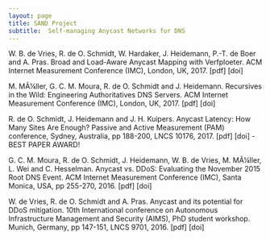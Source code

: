 ```yaml
---
layout: page
title: SAND Project
subtitle:  Self-managing Anycast Networks for DNS
---
```



W. B. de Vries, R. de O. Schmidt, W. Hardaker, J. Heidemann, P.-T. de Boer and A. Pras. Broad and Load-Aware Anycast Mapping with Verfploeter. ACM Internet Measurement Conference (IMC), London, UK, 2017. [pdf] [doi]

M. MÃ¼ller, G. C. M. Moura, R. de O. Schmidt and J. Heidemann. Recursives in the Wild: Engineering Authoritatives DNS Servers. ACM Internet Measurement Conference (IMC), London, UK, 2017. [pdf] [doi]


R. de O. Schmidt, J. Heidemann and J. H. Kuipers. Anycast Latency: How Many Sites Are Enough? Passive and Active Measurement (PAM) conference, Sydney, Australia, pp 188-200, LNCS 10176, 2017. [pdf] [doi] - BEST PAPER AWARD!

G. C. M. Moura, R. de O. Schmidt, J. Heidemann, W. B. de Vries, M. MÃ¼ller, L. Wei and C. Hesselman. Anycast vs. DDoS: Evaluating the November 2015 Root DNS Event. ACM Internet Measurement Conference (IMC), Santa Monica, USA, pp 255-270, 2016. [pdf] [doi]

W. de Vries, R. de O. Schmidt and A. Pras. Anycast and its potential for DDoS mitigation. 10th International conference on Autonomous Infrastructure Management and Security (AIMS), PhD student workshop. Munich, Germany, pp 147-151, LNCS 9701, 2016. [pdf] [doi]


